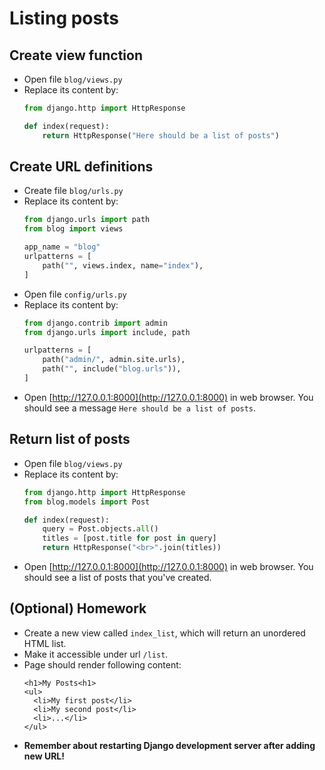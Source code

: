 # Listing posts

## Create view function
* Open file `blog/views.py`
* Replace its content by:
  ```python
  from django.http import HttpResponse

  def index(request):
      return HttpResponse("Here should be a list of posts")
  ```

## Create URL definitions
* Create file `blog/urls.py`
* Replace its content by:
  ```python
  from django.urls import path
  from blog import views

  app_name = "blog"
  urlpatterns = [
      path("", views.index, name="index"),
  ]
  ```
* Open file `config/urls.py`
* Replace its content by:
  ```python
  from django.contrib import admin
  from django.urls import include, path

  urlpatterns = [
      path("admin/", admin.site.urls),
      path("", include("blog.urls")),
  ]
  ```
* Open [http://127.0.0.1:8000](http://127.0.0.1:8000) in web browser. You should see a message `Here should be a list of posts`.

## Return list of posts
* Open file `blog/views.py`
* Replace its content by:
  ```python
  from django.http import HttpResponse
  from blog.models import Post

  def index(request):
      query = Post.objects.all()
      titles = [post.title for post in query]
      return HttpResponse("<br>".join(titles))
  ```
* Open [http://127.0.0.1:8000](http://127.0.0.1:8000) in web browser. You should see a list of posts that you've created.

## (Optional) Homework
* Create a new view called `index_list`, which will return an unordered HTML list.
* Make it accessible under url `/list`.
* Page should render following content:
  ```
  <h1>My Posts<h1>
  <ul>
    <li>My first post</li>
    <li>My second post</li>
    <li>...</li>
  </ul>
  ```
* **Remember about restarting Django development server after adding new URL!**
